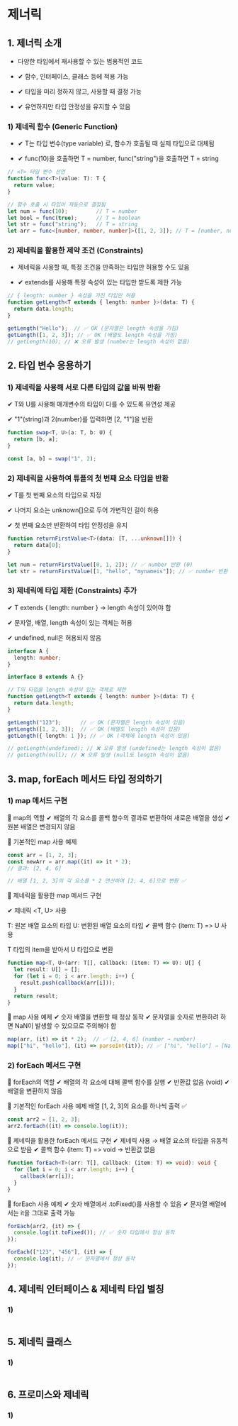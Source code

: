 # 제너릭

## 1. 제너릭 소개

- 다양한 타입에서 재사용할 수 있는 범용적인 코드

- ✔ 함수, 인터페이스, 클래스 등에 적용 가능

- ✔ 타입을 미리 정하지 않고, 사용할 때 결정 가능

- ✔ 유연하지만 타입 안정성을 유지할 수 있음

### 1) 제네릭 함수 (Generic Function)

- ✔ T는 타입 변수(type variable) 로, 함수가 호출될 때 실제 타입으로 대체됨

- ✔ func(10)을 호출하면 T = number, func("string")을 호출하면 T = string

```ts
// <T> 타입 변수 선언
function func<T>(value: T): T {
  return value;
}

// 함수 호출 시 타입이 자동으로 결정됨
let num = func(10);         // T = number
let bool = func(true);      // T = boolean
let str = func("string");   // T = string
let arr = func<[number, number, number]>([1, 2, 3]); // T = [number, number, number]

```

### 2) 제네릭을 활용한 제약 조건 (Constraints)

- 제네릭을 사용할 때, 특정 조건을 만족하는 타입만 허용할 수도 있음

- ✔ extends를 사용해 특정 속성이 있는 타입만 받도록 제한 가능

```ts
// { length: number } 속성을 가진 타입만 허용
function getLength<T extends { length: number }>(data: T) {
  return data.length;
}

getLength("Hello");  // ✅ OK (문자열은 length 속성을 가짐)
getLength([1, 2, 3]); // ✅ OK (배열도 length 속성을 가짐)
// getLength(10); // ❌ 오류 발생 (number는 length 속성이 없음)

```

## 2. 타입 변수 응용하기

### 1) 제네릭을 사용해 서로 다른 타입의 값을 바꿔 반환

✔ T와 U를 사용해 매개변수의 타입이 다를 수 있도록 유연성 제공

✔ "1"(string)과 2(number)를 입력하면 [2, "1"]을 반환

```ts
function swap<T, U>(a: T, b: U) {
  return [b, a];
}

const [a, b] = swap("1", 2);

```

### 2) 제네릭을 사용하여 튜플의 첫 번째 요소 타입을 반환

✔ T를 첫 번째 요소의 타입으로 지정

✔ 나머지 요소는 unknown[]으로 두어 가변적인 길이 허용

✔ 첫 번째 요소만 반환하여 타입 안정성을 유지

```ts
function returnFirstValue<T>(data: [T, ...unknown[]]) {
  return data[0];
}

let num = returnFirstValue([0, 1, 2]); // ✅ number 반환 (0)
let str = returnFirstValue([1, "hello", "mynameis"]); // ✅ number 반환 (1)

```

### 3) 제네릭에 타입 제한 (Constraints) 추가

✔ T extends { length: number } → length 속성이 있어야 함

✔ 문자열, 배열, length 속성이 있는 객체는 허용

✔ undefined, null은 허용되지 않음

```ts
interface A {
  length: number;
}

interface B extends A {}

// T의 타입을 length 속성이 있는 객체로 제한
function getLength<T extends { length: number }>(data: T) {
  return data.length;
}

getLength("123");      // ✅ OK (문자열은 length 속성이 있음)
getLength([1, 2, 3]);  // ✅ OK (배열도 length 속성이 있음)
getLength({ length: 1 }); // ✅ OK (객체에 length 속성이 있음)

// getLength(undefined); // ❌ 오류 발생 (undefined는 length 속성이 없음)
// getLength(null); // ❌ 오류 발생 (null도 length 속성이 없음)

```

## 3. map, forEach 메서드 타입 정의하기

### 1) map 메서드 구현

🔹 map의 역할
✔ 배열의 각 요소를 콜백 함수의 결과로 변환하여 새로운 배열을 생성
✔ 원본 배열은 변경되지 않음

🔹 기본적인 map 사용 예제
```ts
const arr = [1, 2, 3];
const newArr = arr.map((it) => it * 2);
// 결과: [2, 4, 6]

// 배열 [1, 2, 3]의 각 요소를 * 2 연산하여 [2, 4, 6]으로 변환 ✅
```

🔹 제네릭을 활용한 map 메서드 구현

✔ 제네릭 <T, U> 사용

T: 원본 배열 요소의 타입
U: 변환된 배열 요소의 타입
✔ 콜백 함수 (item: T) => U 사용

T 타입의 item을 받아서 U 타입으로 변환
```ts
function map<T, U>(arr: T[], callback: (item: T) => U): U[] {
  let result: U[] = [];
  for (let i = 0; i < arr.length; i++) {
    result.push(callback(arr[i]));
  }
  return result;
}

```

🔹 map 사용 예제
✔ 숫자 배열을 변환할 때 정상 동작
✔ 문자열을 숫자로 변환하려 하면 NaN이 발생할 수 있으므로 주의해야 함
```ts
map(arr, (it) => it * 2);  // ✅ [2, 4, 6] (number → number)
map(["hi", "hello"], (it) => parseInt(it)); // ✅ ["hi", "hello"] → [NaN, NaN]

```

### 2) forEach 메서드 구현

🔹 forEach의 역할
✔ 배열의 각 요소에 대해 콜백 함수를 실행
✔ 반환값 없음 (void)
✔ 배열을 변환하지 않음

🔹 기본적인 forEach 사용 예제
배열 [1, 2, 3]의 요소를 하나씩 출력 ✅
```ts
const arr2 = [1, 2, 3];
arr2.forEach((it) => console.log(it));

```

🔹 제네릭을 활용한 forEach 메서드 구현
✔ 제네릭 <T> 사용 → 배열 요소의 타입을 유동적으로 받음
✔ 콜백 함수 (item: T) => void → 반환값 없음
```ts
function forEach<T>(arr: T[], callback: (item: T) => void): void {
  for (let i = 0; i < arr.length; i++) {
    callback(arr[i]);
  }
}

```

🔹 forEach 사용 예제
✔ 숫자 배열에서 .toFixed()를 사용할 수 있음
✔ 문자열 배열에서는 it을 그대로 출력 가능

```ts
forEach(arr2, (it) => {
  console.log(it.toFixed()); // ✅ 숫자 타입에서 정상 동작
});

forEach(["123", "456"], (it) => {
  console.log(it); // ✅ 문자열에서 정상 동작
});

```

## 4. 제네릭 인터페이스 & 제네릭 타입 별칭

### 1)

```ts

```

## 5. 제네릭 클래스

### 1)

```ts

```

## 6. 프로미스와 제네릭

### 1)

```ts

```